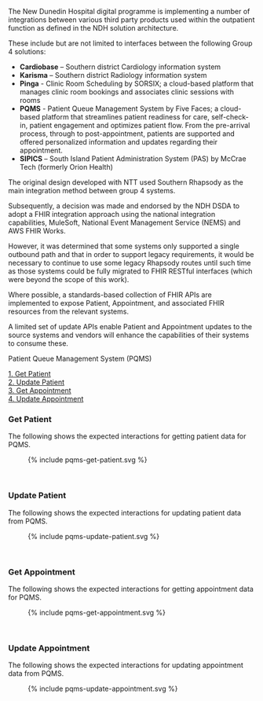 
The New Dunedin Hospital digital programme is implementing a number of integrations between various third party products 
used within the outpatient function as defined in the NDH solution architecture.

These include but are not limited to interfaces between the following Group 4 solutions:
* **Cardiobase** – Southern district Cardiology information system
* **Karisma** – Southern district Radiology information system
* **Pinga** - Clinic Room Scheduling by SORSIX; a cloud-based platform that manages clinic room bookings and associates 
clinic sessions with rooms
* **PQMS** - Patient Queue Management System by Five Faces; a cloud-based platform that streamlines patient readiness 
for care, self-check-in, patient engagement and optimizes patient flow. From the pre-arrival process, through to
post-appointment, patients are supported and offered personalized information and updates regarding their appointment.
* **SIPICS** – South Island Patient Administration System (PAS) by McCrae Tech (formerly Orion Health)

The original design developed with NTT used Southern Rhapsody as the main integration method between group 4 systems.

Subsequently, a decision was made and endorsed by the NDH DSDA to adopt a FHIR integration approach using the national 
integration capabilities, MuleSoft, National Event Management Service (NEMS) and AWS FHIR Works.

However, it was determined that some systems only supported a single outbound path and that in order to support legacy 
requirements, it would be necessary to continue to use some legacy Rhapsody routes until such time as those systems 
could be fully migrated to FHIR RESTful interfaces (which were beyond the scope of this work).

Where possible, a standards-based collection of FHIR APIs are implemented to expose Patient, Appointment, and associated
FHIR resources from the relevant systems.

A limited set of update APIs enable Patient and Appointment updates to the source systems and vendors will enhance the 
capabilities of their systems to consume these.

Patient Queue Management System (PQMS)

[1. Get Patient ](#get-patient) <br/>
[2. Update Patient ](#update-patient) <br/>
[3. Get Appointment ](#get-appointment) <br/>
[4. Update Appointment ](#update-appointment) <br />


### Get Patient
The following shows the expected interactions for getting patient data for PQMS.
<figure>
  <!-- Generated from `input/images-source/pqms-get-patient.plantuml` -->
  {% include pqms-get-patient.svg %}
</figure>
<br clear="all">

### Update Patient
The following shows the expected interactions for updating patient data from PQMS.
<figure>
  <!-- Generated from `input/images-source/pqms-update-patient.plantuml` -->
  {% include pqms-update-patient.svg %}
</figure>
<br clear="all">

### Get Appointment
The following shows the expected interactions for getting appointment data for PQMS.
<figure>
  <!-- Generated from `input/images-source/pqms-get-appointment.plantuml` -->
  {% include pqms-get-appointment.svg %}
</figure>
<br clear="all">

### Update Appointment
The following shows the expected interactions for updating appointment data from PQMS.
<figure>
  <!-- Generated from `input/images-source/pqms-update-appointment.plantuml` -->
  {% include pqms-update-appointment.svg %}
</figure>
<br clear="all">

